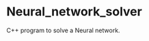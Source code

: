 # Neural_network_solver
C++ program to solve a Neural network.
<a href="https://www.codecogs.com/eqnedit.php?latex=\dpi{120}&space;\begin{align*}&space;net_{H11}&space;&=&space;(w_{H11.I1}&space;*&space;I_1)&space;&plus;&space;(w_{H11.I2}&space;*&space;I_2)&space;&plus;&space;(w_{H11.I3}&space;*&space;I_3)&space;&plus;&space;(w_{H11.I4}&space;*&space;I_4)\\&space;&&space;=&space;(0.5&space;*&space;1)&space;&plus;&space;(0.4&space;*&space;2)&space;&plus;&space;(&space;0.1&space;*&space;-1)&space;&plus;&space;(0.2&space;*&space;1)&space;\\&space;&&space;=&space;1.4&space;\\&space;\\&space;out_{H11}&space;&=&space;\frac{1}{1&plus;e^{-net_{H11}}}&space;\\&space;&&space;=&space;\frac{1}{1&plus;e^{-1.4}}&space;\\&space;&&space;=&space;0.802184&space;\\&space;\\&space;net_{H12}&space;&=&space;(w_{H12.I1}&space;*&space;I_1)&space;&plus;&space;(w_{H12.I2}&space;*&space;I_2)&space;&plus;&space;(w_{H12.I3}&space;*&space;I_3)&space;&plus;&space;(w_{H12.I4}&space;*&space;I_4)\\&space;&&space;=&space;(0.65&space;*&space;1)&space;&plus;&space;(0.15&space;*&space;2)&space;&plus;&space;(&space;0.2&space;*&space;-1)&space;&plus;&space;(0.7&space;*&space;1)&space;\\&space;&&space;=&space;1.45&space;\\&space;\\&space;out_{H12}&space;&&space;=&space;\frac{1}{1&plus;e^{-net_{H12}}}&space;\\&space;&&space;=&space;\frac{1}{1&plus;e^{-1.45}}&space;\\&space;&&space;=&space;0.80998&space;\\&space;\\&space;&space;net_{H11}&space;&=&space;(w_{H11.I1}&space;*&space;I_1)&space;&plus;&space;(w_{H11.I2}&space;*&space;I_2)&space;&plus;&space;(w_{H11.I3}&space;*&space;I_3)&space;&plus;&space;(w_{H11.I4}&space;*&space;I_4)\\&space;&&space;=&space;(0.5&space;*&space;1)&space;&plus;&space;(0.4&space;*&space;2)&space;&plus;&space;(&space;0.1&space;*&space;-1)&space;&plus;&space;(0.2&space;*&space;1)&space;\\&space;&&space;=&space;1.4&space;\\&space;\\&space;out_{H11}&space;&=&space;\frac{1}{1&plus;e^{-net_{H11}}}&space;\\&space;&&space;=&space;\frac{1}{1&plus;e^{-1.4}}&space;\\&space;&&space;=&space;0.802184&space;\\&space;\\&space;net_{H12}&space;&=&space;(w_{H12.I1}&space;*&space;I_1)&space;&plus;&space;(w_{H12.I2}&space;*&space;I_2)&space;&plus;&space;(w_{H12.I3}&space;*&space;I_3)&space;&plus;&space;(w_{H12.I4}&space;*&space;I_4)\\&space;&&space;=&space;(0.65&space;*&space;1)&space;&plus;&space;(0.15&space;*&space;2)&space;&plus;&space;(&space;0.2&space;*&space;-1)&space;&plus;&space;(0.7&space;*&space;1)&space;\\&space;&&space;=&space;1.45&space;\\&space;\\&space;out_{H12}&space;&&space;=&space;\frac{1}{1&plus;e^{-net_{H12}}}&space;\\&space;&&space;=&space;\frac{1}{1&plus;e^{-1.45}}&space;\\&space;&&space;=&space;0.80998&space;\\&space;\\&space;\end{align*}" title="\begin{align*} net_{H11} &= (w_{H11.I1} * I_1) + (w_{H11.I2} * I_2) + (w_{H11.I3} * I_3) + (w_{H11.I4} * I_4)\\ & = (0.5 * 1) + (0.4 * 2) + ( 0.1 * -1) + (0.2 * 1) \\ & = 1.4 \\ \\ out_{H11} &= \frac{1}{1+e^{-net_{H11}}} \\ & = \frac{1}{1+e^{-1.4}} \\ & = 0.802184 \\ \\ net_{H12} &= (w_{H12.I1} * I_1) + (w_{H12.I2} * I_2) + (w_{H12.I3} * I_3) + (w_{H12.I4} * I_4)\\ & = (0.65 * 1) + (0.15 * 2) + ( 0.2 * -1) + (0.7 * 1) \\ & = 1.45 \\ \\ out_{H12} & = \frac{1}{1+e^{-net_{H12}}} \\ & = \frac{1}{1+e^{-1.45}} \\ & = 0.80998 \\ \\ &space;net_{H21}&space;&=&space;(w_{H21.H11}&space;*&space;H_{11})&space;&plus;&space;(w_{H21.H12}&space;*&space;H_{12})&space;\\&space;&&space;=&space;(0.1&space;*&space;0.802184)&space;&plus;&space;(0.2&space;*&space;0.80998)&space;\\&space;&&space;=&space;0.43&space;\\&space;\\&space;out_{H21}&space;&=&space;\frac{1}{1&plus;e^{-net_{H21}}}&space;\\&space;&&space;=&space;\frac{1}{1&plus;e^{0.43}}&space;\\&space;&&space;=&space;0.56026&space;\\&space;\\&space;net_{H22}&space;&=&space;(w_{H22.H11}&space;*&space;H_{11})&space;&plus;&space;(w_{H22.H12}&space;*&space;H_{12})\\&space;&&space;=&space;(0.3&space;*&space;0.802184)&space;&plus;&space;(0.4&space;*&space;0.80998)&space;\\&space;&&space;=&space;1&space;\\&space;\\&space;out_{H22}&space;&=&space;\frac{1}{1&plus;e^{-net_{H22}}}&space;\\&space;&&space;=&space;\frac{1}{1&plus;e^{-1}}&space;\\&space;&&space;=&space;0.637529&space;\\&space;\\&space;&space;\begin{align*}&space;net_{H21}&space;&=&space;(w_{H21.H11}&space;*&space;H_{11})&space;&plus;&space;(w_{H21.H12}&space;*&space;H_{12})&space;\\&space;&&space;=&space;(0.1&space;*&space;0.802184)&space;&plus;&space;(0.2&space;*&space;0.80998)&space;\\&space;&&space;=&space;0.43&space;\\&space;\\&space;out_{H21}&space;&=&space;\frac{1}{1&plus;e^{-net_{H21}}}&space;\\&space;&&space;=&space;\frac{1}{1&plus;e^{0.43}}&space;\\&space;&&space;=&space;0.56026&space;\\&space;\\&space;net_{H22}&space;&=&space;(w_{H22.H11}&space;*&space;H_{11})&space;&plus;&space;(w_{H22.H12}&space;*&space;H_{12})\\&space;&&space;=&space;(0.3&space;*&space;0.802184)&space;&plus;&space;(0.4&space;*&space;0.80998)&space;\\&space;&&space;=&space;1&space;\\&space;\\&space;out_{H22}&space;&=&space;\frac{1}{1&plus;e^{-net_{H22}}}&space;\\&space;&&space;=&space;\frac{1}{1&plus;e^{-1}}&space;\\&space;&&space;=&space;0.637529&space;\\&space;\\&space;\end{align*}" title="\begin{align*} net_{H21} &= (w_{H21.H11} * H_{11}) + (w_{H21.H12} * H_{12}) \\ & = (0.1 * 0.802184) + (0.2 * 0.80998) \\ & = 0.43 \\ \\ out_{H21} &= \frac{1}{1+e^{-net_{H21}}} \\ & = \frac{1}{1+e^{0.43}} \\ & = 0.56026 \\ \\ net_{H22} &= (w_{H22.H11} * H_{11}) + (w_{H22.H12} * H_{12})\\ & = (0.3 * 0.802184) + (0.4 * 0.80998) \\ & = 1 \\ \\ out_{H22} &= \frac{1}{1+e^{-net_{H22}}} \\ & = \frac{1}{1+e^{-1}} \\ & = 0.637529 \\ \\ &space;net_{O1}&space;&=&space;(w_{O1.H21}&space;*&space;H_{21})&space;&plus;&space;(w_{O1.H22}&space;*&space;H_{22})&space;\\&space;&&space;=&space;(-0.25&space;*&space;0.56026)&space;&plus;&space;(0.5&space;*&space;0.637529)&space;\\&space;&&space;=&space;0.17&space;\\&space;\\&space;out_{O1}&space;&=&space;\frac{1}{1&plus;e^{-net_{O1}}}&space;\\&space;&&space;=&space;\frac{1}{1&plus;e^{0.17}}&space;\\&space;&&space;=&space;0.544556&space;\\&space;\\&space;&space;net_{O1}&space;&=&space;(w_{O1.H21}&space;*&space;H_{21})&space;&plus;&space;(w_{O1.H22}&space;*&space;H_{22})&space;\\&space;&&space;=&space;(-0.25&space;*&space;0.56026)&space;&plus;&space;(0.5&space;*&space;0.637529)&space;\\&space;&&space;=&space;0.17&space;\\&space;\\&space;out_{O1}&space;&=&space;\frac{1}{1&plus;e^{-net_{O1}}}&space;\\&space;&&space;=&space;\frac{1}{1&plus;e^{0.17}}&space;\\&space;&&space;=&space;0.544556&space;\\&space;\\&space;\end{align*}" title="\begin{align*} net_{O1} &= (w_{O1.H21} * H_{21}) + (w_{O1.H22} * H_{22}) \\ & = (-0.25 * 0.56026) + (0.5 * 0.637529) \\ & = 0.17 \\ \\ out_{O1} &= \frac{1}{1+e^{-net_{O1}}} \\ & = \frac{1}{1+e^{0.17}} \\ & = 0.544556 \\ \\ \end{align*}" /></a>
